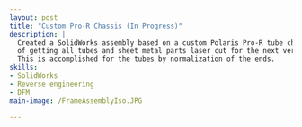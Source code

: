 ```yaml
---
layout: post
title: "Custom Pro-R Chassis (In Progress)"
description: |
  Created a SolidWorks assembly based on a custom Polaris Pro-R tube chassis with the intent 
  of getting all tubes and sheet metal parts laser cut for the next version of the car. 
  This is accomplished for the tubes by normalization of the ends.
skills: 
- SolidWorks
- Reverse engineering
- DFM
main-image: /FrameAssemblyIso.JPG

---
```

